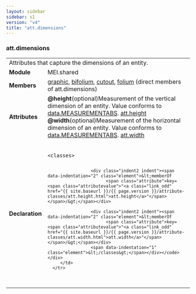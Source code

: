 ```yaml
---
layout: sidebar
sidebar: s1
version: "v4"
title: "att.dimensions"
---
```

<div class="classSpec att">
   <h3 id="att.dimensions">att.dimensions</h3>
   <table class="wovenodd">
      <tr>
         <td colspan="2" class="wovenodd-col2">Attributes that capture the dimensions of an entity.</td>
      </tr>
      <tr>
         <td class="wovenodd-col1"><strong>Module</strong></td>
         <td class="wovenodd-col2">MEI.shared</td>
      </tr>
      <tr>
         <td class="wovenodd-col1"><strong>Members</strong></td>
         <td class="wovenodd-col2">
            <div class="parent">
               <div><a class="link_odd_elementSpec" href="{{ site.baseurl }}/{{ page.version }}/elements/graphic.html">graphic</a>, <a class="link_odd_elementSpec" href="{{ site.baseurl }}/{{ page.version }}/elements/bifolium.html">bifolium</a>, <a class="link_odd_elementSpec" href="{{ site.baseurl }}/{{ page.version }}/elements/cutout.html">cutout</a>, <a class="link_odd_elementSpec" href="{{ site.baseurl }}/{{ page.version }}/elements/folium.html">folium</a> (direct members of att.dimensions)
               </div>
            </div>
         </td>
      </tr>
      <tr>
         <td class="wovenodd-col1"><strong>Attributes</strong></td>
         <td class="wovenodd-col2">
            <div class="attributeDef"><span class="attribute"><strong>@height</strong></span><span class="attributeUsage">(optional)</span><span class="attributeDesc">Measurement of the vertical dimension of an entity.</span>
               Value conforms to <a class="link_odd_classSpec" href="{{ site.baseurl }}/{{ page.version }}/data-types/data.measurementabs.html">data.MEASUREMENTABS</a>.
               <span class="attributeClasses"><a class="link_odd" href="{{ site.baseurl }}/{{ page.version }}/attribute-classes/att.height.html">att.height</a></span></div>
            <div class="attributeDef"><span class="attribute"><strong>@width</strong></span><span class="attributeUsage">(optional)</span><span class="attributeDesc">Measurement of the horizontal dimension of an entity.</span>
               Value conforms to <a class="link_odd_classSpec" href="{{ site.baseurl }}/{{ page.version }}/data-types/data.measurementabs.html">data.MEASUREMENTABS</a>.
               <span class="attributeClasses"><a class="link_odd" href="{{ site.baseurl }}/{{ page.version }}/attribute-classes/att.width.html">att.width</a></span></div>
         </td>
      </tr>
      <tr>
         <td class="wovenodd-col1"><strong>Declaration</strong></td>
         <td class="wovenodd-col2">
            <div class="code" xml:space="preserve" data-lang="ODD"><code>
                  <div class="indent1 indent"><span data-indentation="1" class="element">&lt;classes&gt;</span>
                     
                     <div class="indent2 indent"><span data-indentation="2" class="element">&lt;memberOf
                           <span class="attribute">key=<span class="attributevalue">"<a class="link_odd" href="{{ site.baseurl }}/{{ page.version }}/attribute-classes/att.height.html">att.height</a>"</span></span>/&gt;</span></div>
                     
                     <div class="indent2 indent"><span data-indentation="2" class="element">&lt;memberOf
                           <span class="attribute">key=<span class="attributevalue">"<a class="link_odd" href="{{ site.baseurl }}/{{ page.version }}/attribute-classes/att.width.html">att.width</a>"</span></span>/&gt;</span></div>
                     <span data-indentation="1" class="element">&lt;/classes&gt;</span></div></code></div>
         </td>
      </tr>
   </table>
</div>